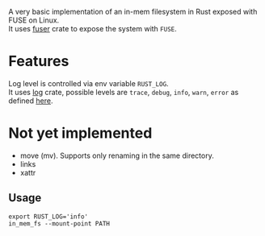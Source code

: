 A very basic implementation of an in-mem filesystem in Rust exposed with FUSE on Linux. \
It uses [fuser](https://crates.io/crates/fuser) crate to expose the system with `FUSE`.

# Features
Log level is controlled via env variable `RUST_LOG`. \
It uses [log](https://crates.io/crates/log) crate, possible levels are `trace`, `debug`, `info`, `warn`, `error` as defined [here](https://docs.rs/log/latest/log/#macros).

# Not yet implemented
- move (mv). Supports only renaming in the same directory.
- links
- xattr

## Usage
```
export RUST_LOG='info'
in_mem_fs --mount-point PATH
```
